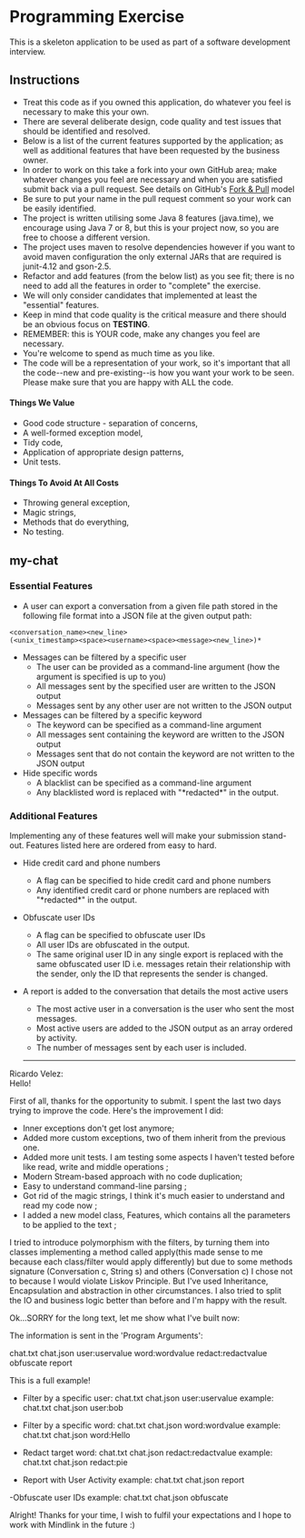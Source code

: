 Programming Exercise
====================

This is a skeleton application to be used as part of a software development interview.

Instructions
------------

* Treat this code as if you owned this application, do whatever you feel is necessary to make this your own.
* There are several deliberate design, code quality and test issues that should be identified and resolved.
* Below is a list of the current features supported by the application; as well as additional features that have been requested by the business owner.
* In order to work on this take a fork into your own GitHub area; make whatever changes you feel are necessary and when you are satisfied submit back via a pull request. See details on GitHub's [Fork & Pull](https://help.github.com/articles/using-pull-requests) model
* Be sure to put your name in the pull request comment so your work can be easily identified.
* The project is written utilising some Java 8 features (java.time), we encourage using Java 7 or 8, but this is your project now, so you are free to choose a different version.
* The project uses maven to resolve dependencies however if you want to avoid maven configuration the only external JARs that are required is junit-4.12 and gson-2.5.
* Refactor and add features (from the below list) as you see fit; there is no need to add all the features in order to "complete" the exercise.
* We will only consider candidates that implemented at least the "essential" features.
* Keep in mind that code quality is the critical measure and there should be an obvious focus on __TESTING__.
* REMEMBER: this is YOUR code, make any changes you feel are necessary.
* You're welcome to spend as much time as you like.
* The code will be a representation of your work, so it's important that all the code--new and pre-existing--is how you want your work to be seen.  Please make sure that you are happy with ALL the code.

#### Things We Value

* Good code structure - separation of concerns,
* A well-formed exception model,
* Tidy code,
* Application of appropriate design patterns,
* Unit tests.

#### Things To Avoid At All Costs

* Throwing general exception,
* Magic strings,
* Methods that do everything,
* No testing.

my-chat
-------

### Essential Features

* A user can export a conversation from a given file path stored in the following file format into a JSON file at the given output path:
```
<conversation_name><new_line>
(<unix_timestamp><space><username><space><message><new_line>)*
```
* Messages can be filtered by a specific user
    * The user can be provided as a command-line argument (how the argument is specified is up to you)
    * All messages sent by the specified user are written to the JSON output
    * Messages sent by any other user are not written to the JSON output
* Messages can be filtered by a specific keyword
    * The keyword can be specified as a command-line argument
    * All messages sent containing the keyword are written to the JSON output
    * Messages sent that do not contain the keyword are not written to the JSON output
* Hide specific words
    * A blacklist can be specified as a command-line argument
    * Any blacklisted word is replaced with "\*redacted\*" in the output.

### Additional Features

Implementing any of these features well will make your submission stand-out. Features listed here are ordered from easy to hard.

* Hide credit card and phone numbers
    * A flag can be specified to hide credit card and phone numbers
    * Any identified credit card or phone numbers are replaced with "\*redacted\*" in the output.
* Obfuscate user IDs
    * A flag can be specified to obfuscate user IDs
    * All user IDs are obfuscated in the output.
    * The same original user ID in any single export is replaced with the same obfuscated user ID i.e. messages retain their relationship with the sender, only the ID that represents the sender is changed.
* A report is added to the conversation that details the most active users
    * The most active user in a conversation is the user who sent the most messages.
    * Most active users are added to the JSON output as an array ordered by activity.
    * The number of messages sent by each user is included.
    
    -----------------------------------------------------------------------------------------
Ricardo Velez:    
Hello!

First of all, thanks for the opportunity to submit. I spent the last two days trying to improve the code.
Here's the improvement I did:
- Inner exceptions don't get lost anymore;
- Added more custom exceptions, two of them inherit from the previous one.
- Added more unit tests. I am testing some aspects I haven't tested before like read, write and middle operations ;
- Modern Stream-based approach with no code duplication;
- Easy to understand command-line parsing ;
- Got rid of the magic strings, I think it's much easier to understand and read my code now ;
- I added a new model class, Features, which contains all the parameters to be applied to the text ;

I tried to introduce polymorphism with the filters, by turning them into classes implementing a method called apply(this made sense to me because each class/filter would apply differently) but due to some methods signature (Conversation c, String s) and others (Conversation c) I chose not to because I would violate Liskov Principle. But I've used Inheritance, Encapsulation and abstraction in other circumstances.
I also tried to split the IO and business logic better than before and I'm happy with the result.

Ok...SORRY for the long text, let me show what I've built now:

The information is sent in the 'Program Arguments':

chat.txt chat.json user:uservalue word:wordvalue redact:redactvalue obfuscate report 

This is a full example!

- Filter by a specific user:
chat.txt chat.json user:uservalue
example: chat.txt chat.json user:bob

- Filter by a specific word:
chat.txt chat.json word:wordvalue
example: chat.txt chat.json word:Hello

- Redact target word:
chat.txt chat.json redact:redactvalue
example: chat.txt chat.json redact:pie

- Report with User Activity
example: chat.txt chat.json report

-Obfuscate user IDs
example: chat.txt chat.json obfuscate

Alright! Thanks for your time, I wish to fulfil your expectations and I hope to work with Mindlink in the future :) 

